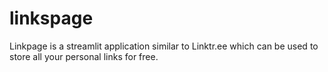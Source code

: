 # linkspage
Linkpage is a streamlit application similar to Linktr.ee which can be used to store all your personal links for free.


<h1 Demo application >

